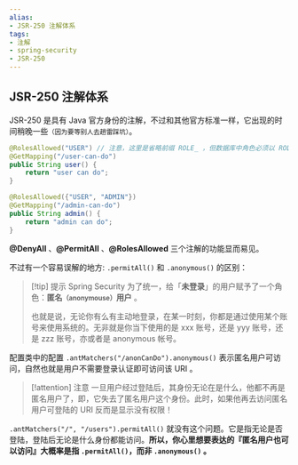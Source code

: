 ```yaml
---
alias: 
- JSR-250 注解体系
tags: 
- 注解 
- spring-security 
- JSR-250
---
```


## JSR-250 注解体系

JSR-250 是具有 Java 官方身份的注解，不过和其他官方标准一样，它出现的时间稍晚一些<small>（因为要等别人去趟雷踩坑）</small>。

```java
@RolesAllowed("USER") // 注意，这里是省略前缀 ROLE_ ，但数据库中角色必须以 ROLE_ 开头
@GetMapping("/user-can-do")
public String user() {
    return "user can do";
}

@RolesAllowed({"USER", "ADMIN"})
@GetMapping("/admin-can-do")
public String admin() {
    return "admin can do";
}
```

**@DenyAll** 、**@PermitAll** 、**@RolesAllowed** 三个注解的功能显而易见。

不过有一个容易误解的地方: `.permitAll()` 和 `.anonymous()` 的区别：

> [!tip] 提示
> Spring Security 为了统一，给「**未登录**」的用户赋予了一个角色：**匿名<small>（anonymouse）</small>用户** 。
> 
> 也就是说，无论你有么有主动地登录，在某一时刻，你都是通过使用某个账号来使用系统的。无非就是你当下使用的是 xxx 账号，还是 yyy 账号，还是 zzz 账号，亦或者是 anonymous 帐号。

配置类中的配置 `.antMatchers("/anonCanDo").anonymous()` 表示匿名用户可访问，自然也就是用户不需要登录认证即可访问该 URI 。

> [!attention] 注意
> 一旦用户经过登陆后，其身份无论在是什么，他都不再是匿名用户了，即，它失去了匿名用户这个身份。此时，如果他再去访问匿名用户可登陆的 URI 反而是显示没有权限！

`.antMatchers("/", "/users").permitAll()` 就没有这个问题。它是指无论是否登陆，登陆后无论是什么身份都能访问。**所以，你心里想要表达的『匿名用户也可以访问』大概率是指 `.permitAll()`，而非 `.anonymous()` 。**

